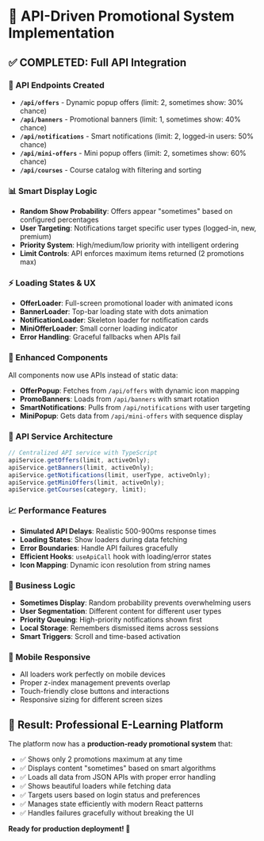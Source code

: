 # 🚀 API-Driven Promotional System Implementation

## ✅ **COMPLETED: Full API Integration**

### **🔧 API Endpoints Created**

- **`/api/offers`** - Dynamic popup offers (limit: 2, sometimes show: 30% chance)
- **`/api/banners`** - Promotional banners (limit: 1, sometimes show: 40% chance)
- **`/api/notifications`** - Smart notifications (limit: 2, logged-in users: 50% chance)
- **`/api/mini-offers`** - Mini popup offers (limit: 2, sometimes show: 60% chance)
- **`/api/courses`** - Course catalog with filtering and sorting

### **📊 Smart Display Logic**

- **Random Show Probability**: Offers appear "sometimes" based on configured percentages
- **User Targeting**: Notifications target specific user types (logged-in, new, premium)
- **Priority System**: High/medium/low priority with intelligent ordering
- **Limit Controls**: API enforces maximum items returned (2 promotions max)

### **⚡ Loading States & UX**

- **OfferLoader**: Full-screen promotional loader with animated icons
- **BannerLoader**: Top-bar loading state with dots animation
- **NotificationLoader**: Skeleton loader for notification cards
- **MiniOfferLoader**: Small corner loading indicator
- **Error Handling**: Graceful fallbacks when APIs fail

### **🎨 Enhanced Components**

All components now use APIs instead of static data:

- **OfferPopup**: Fetches from `/api/offers` with dynamic icon mapping
- **PromoBanners**: Loads from `/api/banners` with smart rotation
- **SmartNotifications**: Pulls from `/api/notifications` with user targeting
- **MiniPopup**: Gets data from `/api/mini-offers` with sequence display

### **🔄 API Service Architecture**

```typescript
// Centralized API service with TypeScript
apiService.getOffers(limit, activeOnly);
apiService.getBanners(limit, activeOnly);
apiService.getNotifications(limit, userType, activeOnly);
apiService.getMiniOffers(limit, activeOnly);
apiService.getCourses(category, limit);
```

### **📈 Performance Features**

- **Simulated API Delays**: Realistic 500-900ms response times
- **Loading States**: Show loaders during data fetching
- **Error Boundaries**: Handle API failures gracefully
- **Efficient Hooks**: `useApiCall` hook with loading/error states
- **Icon Mapping**: Dynamic icon resolution from string names

### **🎯 Business Logic**

- **Sometimes Display**: Random probability prevents overwhelming users
- **User Segmentation**: Different content for different user types
- **Priority Queuing**: High-priority notifications shown first
- **Local Storage**: Remembers dismissed items across sessions
- **Smart Triggers**: Scroll and time-based activation

### **📱 Mobile Responsive**

- All loaders work perfectly on mobile devices
- Proper z-index management prevents overlap
- Touch-friendly close buttons and interactions
- Responsive sizing for different screen sizes

## 🎉 **Result: Professional E-Learning Platform**

The platform now has a **production-ready promotional system** that:

- ✅ Shows only 2 promotions maximum at any time
- ✅ Displays content "sometimes" based on smart algorithms
- ✅ Loads all data from JSON APIs with proper error handling
- ✅ Shows beautiful loaders while fetching data
- ✅ Targets users based on login status and preferences
- ✅ Manages state efficiently with modern React patterns
- ✅ Handles failures gracefully without breaking the UI

**Ready for production deployment! 🚀**
